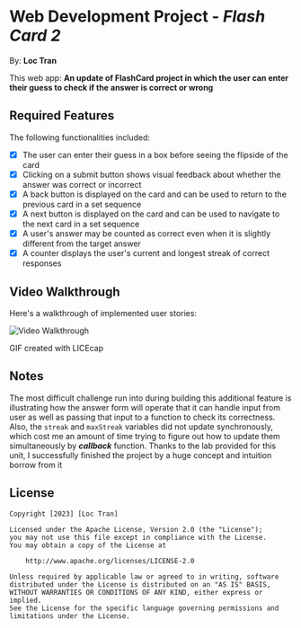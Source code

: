 # Web Development Project - *Flash Card 2*

By: **Loc Tran**

This web app: **An update of FlashCard project in which the user can enter their guess to check if the answer is correct or wrong**

## Required Features

The following functionalities included:

- [x] The user can enter their guess in a box before seeing the flipside of the card
- [x] Clicking on a submit button shows visual feedback about whether the answer was correct or incorrect
- [x] A back button is displayed on the card and can be used to return to the previous card in a set sequence
- [x] A next button is displayed on the card and can be used to navigate to the next card in a set sequence
- [x] A user's answer may be counted as correct even when it is slightly different from the target answer
- [x] A counter displays the user's current and longest streak of correct responses

## Video Walkthrough

Here's a walkthrough of implemented user stories:

<img src='https://imgur.com/uwZVoUj.gif' title='Video Walkthrough' width='' alt='Video Walkthrough' />

<!-- Replace this with whatever GIF tool you used! -->
GIF created with LICEcap
<!-- Recommended tools:
[Kap](https://getkap.co/) for macOS
[ScreenToGif](https://www.screentogif.com/) for Windows
[peek](https://github.com/phw/peek) for Linux. -->

## Notes

The most difficult challenge run into during building this additional feature is illustrating how the answer form will operate that it can handle input from user as well as passing that input to a function to check its correctness. Also, the `streak` and `maxStreak` variables did not update synchronously, which cost me an amount of time trying to figure out how to update them simultaneously by ***callback*** function. Thanks to the lab provided for this unit, I successfully finished the project by a huge concept and intuition borrow from it

## License

    Copyright [2023] [Loc Tran]

    Licensed under the Apache License, Version 2.0 (the "License");
    you may not use this file except in compliance with the License.
    You may obtain a copy of the License at

        http://www.apache.org/licenses/LICENSE-2.0

    Unless required by applicable law or agreed to in writing, software
    distributed under the License is distributed on an "AS IS" BASIS,
    WITHOUT WARRANTIES OR CONDITIONS OF ANY KIND, either express or implied.
    See the License for the specific language governing permissions and
    limitations under the License.
